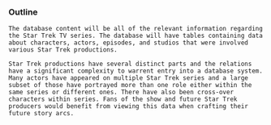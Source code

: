 ### Outline

	The database content will be all of the relevant information regarding the Star Trek TV series. The database will have tables containing data about characters, actors, episodes, and studios that were involved various Star Trek productions.

	Star Trek productions have several distinct parts and the relations have a significant complexity to warrent entry into a database system. Many actors have appeared on multiple Star Trek series and a large subset of those have portrayed more than one role either within the same series or different ones. There have also been cross-over characters within series. Fans of the show and future Star Trek producers would benefit from viewing this data when crafting their future story arcs.  
